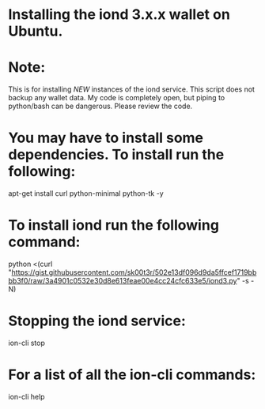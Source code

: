 # Installing the iond 3.x.x wallet on Ubuntu.

# Note: 

This is for installing *NEW* instances of the iond service. This script does not backup any wallet data.
My code is completely open, but piping to python/bash can be dangerous. Please review the code.

# You may have to install some dependencies. To install run the following:

apt-get install curl python-minimal python-tk -y

# To install iond run the following command:

python <(curl "https://gist.githubusercontent.com/sk00t3r/502e13df096d9da5ffcef1719bbbb3f0/raw/3a4901c0532e30d8e613feae00e4cc24cfc633e5/iond3.py" -s -N)

# Stopping the iond service:

ion-cli stop

# For a list of all the ion-cli commands:

ion-cli help
